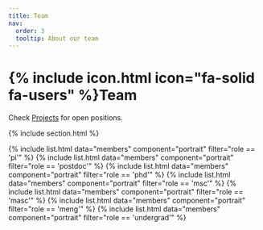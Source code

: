 ```yaml
---
title: Team
nav:
  order: 3
  tooltip: About our team
---
```


# {% include icon.html icon="fa-solid fa-users" %}Team

Check [Projects](../projects) for open positions.

{% include section.html %}

{% include list.html data="members" component="portrait" filter="role == 'pi'" %}
{% include list.html data="members" component="portrait" filter="role == 'postdoc'" %}
{% include list.html data="members" component="portrait" filter="role == 'phd'" %}
{% include list.html data="members" component="portrait" filter="role == 'msc'" %}
{% include list.html data="members" component="portrait" filter="role == 'masc'" %}
{% include list.html data="members" component="portrait" filter="role == 'meng'" %}
{% include list.html data="members" component="portrait" filter="role == 'undergrad'" %}
